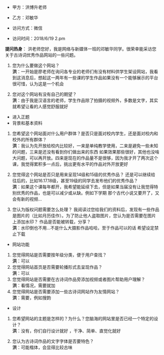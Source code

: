 - 甲方：洪博升老师
- 乙方：邓敏华

- 访问方式：微信
- 访问时间：2018/6/19  2.pm

**提问热身**：
洪老师您好，我是网络与新媒体一班的邓敏华同学。很荣幸能采访您关于古诗词优秀作品网站的一些问题。

1.	您为什么要做这个网站？</br>
**洪**：一开始是廖老师在询问各专业的老师们有没有材料供学生架设网站，我看到这消息后，想起这一两年有一些课的学生作品如果没有一个能够展示的平台很可惜，认为这是一个机会

2.	您对这个网站有没有自己的期望？ </br>
**洪**：由于我是汉语言的老师，学生作品除了拍摄的视频外，多数是文字，其实就希望让看的人感觉舒服就好

- 进入正题
- 背景和基本资料
1.	您希望这个网站面对什么用户群体？是否只是面对校内学生，还是面对校内和校外的所有群体？</br>
**洪**：我认为先开放给校内比较好，一来是单纯教学使用，二来是避免一些未知的问题，三来是还没有看到你们做出来的东西 如果效果那些很好，其他也没啥大问题，可以再开放。四来是现在的作品量不是很够，因为我才开了两次这个课，我觉得累积多一点后，挑出更有水平的作品对外开放更好

2.	您觉得这个网站是否只是用来呈现14级和15级的优秀作品？
还是可以继续给往后的，比如16.17.18级，甚至19级的同学去发布他们的优秀作品？</br>
**洪**：如果这个课每年都开，我希望能延续下去，但是如果当届没有让我觉得特别优秀的作品，也是可以减少或从缺。例如下学期 那个古代小说又要开了，又会有新的视频…

3.	您认为版权问题需要怎么处理？
我阅读过您给我们的资料后，发现有一些作品是图片的（比如月历佳作）。为了防止他人盗取图片，您认为是否需要在图片上添加水印？ 作品是否能被转载，分享？</br>
**洪**：水印倒也不用...不是什么大摄影作品哈哈，至于作品可以的话 希望设定禁止下载

- 网站功能
1.	您觉得网站是否需要按年级分类，便于用户查找？</br>
**洪**：可以
2.	您觉得网站首页是否需要轮播形式去呈现作品？</br>
**洪**：可以
3.	您觉得网站是否需要在古诗词作品旁添加视频或者图片帮助用户理解？</br>
**洪**：看情况，需要就加
4.	您觉得网站是否需要添加一些古诗词网站作为友情网站？</br>
**洪**：需要，例如搜韵

- 设计
1.	您希望网站的主题是怎样的？为什么？您脑海的网站里是否已经一个特定的设计？</br>
**洪**：没有，你们自行设计就好 ，干净、简单、直觉化就好

2.	您认为古诗词作品的文字字体是否要特色？</br>
**洪**：可能楷体，会显得比较古味